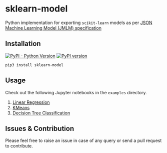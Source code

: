 # sklearn-model

Python implementation for exporting `scikit-learn` models as per [JSON Machine Learning  Model (JMLM) specification](https://github.com/animator/json-ml-model-spec)

## Installation

[![PyPI - Python Version](https://img.shields.io/pypi/pyversions/sklearn-model)](https://pypi.org/project/sklearn-model) 
[![PyPI version](https://badge.fury.io/py/sklearn-model.svg)](https://pypi.org/project/sklearn-model)

```
pip3 install sklearn-model
```

## Usage

Check out the following Jupyter notebooks in the `examples` directory.

1. [Linear Regression](https://github.com/animator/sklearn-model/blob/main/examples/01-LinearRegression-model.ipynb)
2. [KMeans](https://github.com/animator/sklearn-model/blob/main/examples/02-KMeans-scoring-model.ipynb)
3. [Decision Tree Classification](https://github.com/animator/sklearn-model/blob/main/examples/03-DecisionTreeClassifier-model.ipynb)

## Issues & Contribution

Please feel free to raise an issue in case of any query or send a pull request to contribute.
